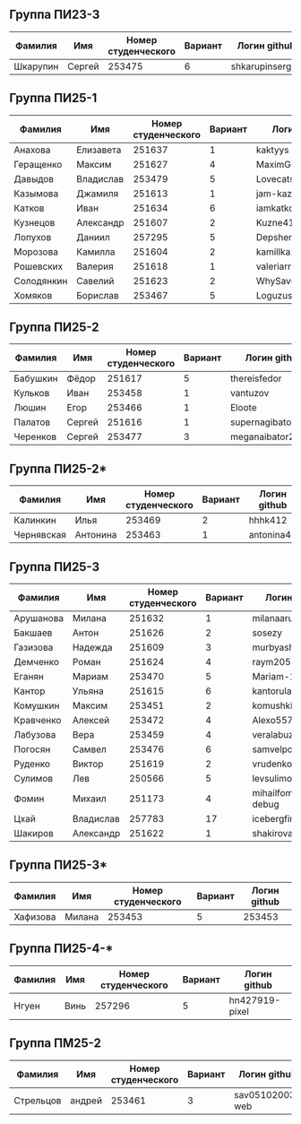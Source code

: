 ## Группа ПИ23-3
| Фамилия | Имя | Номер студенческого | Вариант | Логин github |
|---------|------|-------------|----|-------|
| Шкарупин | Сергей | 253475 | 6 | shkarupinsergey |

## Группа ПИ25-1
| Фамилия | Имя | Номер студенческого | Вариант | Логин github |
|---------|------|-------------|----|-------|
| Анахова | Елизавета | 251637 | 1 | kaktyys |
| Геращенко | Максим | 251627 | 4 | MaximGerashchenko |
| Давыдов | Владислав | 253479 | 5 | Lovecatsnyou |
| Казымова | Джамиля | 251613 | 1 | jam-kaz |
| Катков | Иван | 251634 | 6 | iamkatkov |
| Кузнецов | Александр | 251607 | 2 | Kuzne41ck |
| Лопухов | Даниил | 257295 | 5 | Depshen |
| Морозова | Камилла | 251604 | 2 | kamillka26 |
| Рошевских | Валерия | 251618 | 1 | valeriarrr |
| Солодянкин | Савелий | 251623 | 2 | WhySavel |
| Хомяков | Борислав | 253467 | 5 | Loguzus |

## Группа ПИ25-2
| Фамилия | Имя | Номер студенческого | Вариант | Логин github |
|---------|------|-------------|----|-------|
| Бабушкин | Фёдор | 251617 | 5 | thereisfedor |
| Кульков | Иван | 253458 | 1 | vantuzov |
| Люшин | Егор | 253466 | 1 | Eloote |
| Палатов | Сергей | 251616 | 1 | supernagibator2007 |
| Черенков | Сергей | 253477 | 3 | meganaibator2007 |

## Группа ПИ25-2*
| Фамилия | Имя | Номер студенческого | Вариант | Логин github |
|---------|------|-------------|----|-------|
| Калинкин | Илья | 253469 | 2 | hhhk412 |
| Чернявская | Антонина | 253463 | 1 | antonina48 |

## Группа ПИ25-3
| Фамилия | Имя | Номер студенческого | Вариант | Логин github |
|---------|------|-------------|----|-------|
| Арушанова | Милана | 251632 | 1 | milanaarus |
| Бакшаев | Антон | 251626 | 2 | sosezy |
| Газизова | Надежда | 251609 | 3 | murbyasha |
| Демченко | Роман | 251624 | 4 | raym2051 |
| Еганян | Мариам | 253470 | 5 | Mariam-15-04 |
| Кантор | Ульяна | 251615 | 6 | kantorula-wq |
| Комушкин | Максим | 253451 | 2 | komushkinm |
| Кравченко  | Алексей | 253472 | 4 | Alexo5578 |
| Лабузова | Вера | 253459 | 4 | veralabuzova |
| Погосян | Самвел | 253476 | 6 | samvelpogosan75 |
| Руденко | Виктор | 251619 | 2 | vrudenko-kk |
| Сулимов | Лев | 250566 | 5 | levsulimov |
| Фомин | Михаил | 251173 | 4 | mihailfomin7815-debug |
| Цхай | Владислав | 257783 | 17 | icebergfire |
| Шакиров | Александр | 251622 | 1 | shakirovaleksandrrr |

## Группа ПИ25-3*
| Фамилия | Имя | Номер студенческого | Вариант | Логин github |
|---------|------|-------------|----|-------|
| Хафизова | Милана | 253453 | 5 | 253453 |

## Группа ПИ25-4-*
| Фамилия | Имя | Номер студенческого | Вариант | Логин github |
|---------|------|-------------|----|-------|
| Нгуен | Винь | 257296 | 5 | hn427919-pixel |

## Группа ПМ25-2
| Фамилия | Имя | Номер студенческого | Вариант | Логин github |
|---------|------|-------------|----|-------|
| Стрельцов | андрей | 253461 | 3 | sav05102003-web |